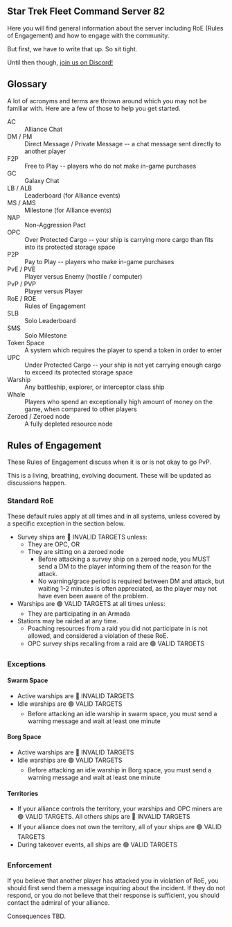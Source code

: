 ## Star Trek Fleet Command Server 82

Here you will find general information about the server including RoE (Rules of Engagement) and how to engage with the community.

But first, we have to write that up. So sit tight.

Until then though, [join us on Discord!](https://discord.gg/n37bsdvM9d)

## Glossary

A lot of acronyms and terms are thrown around which you may not be familiar with. Here are a few of those to help you get started.

<dl>
  <dt>AC</dt>
  <dd>Alliance Chat</dd>
  <dt>DM / PM</dt>
  <dd>Direct Message / Private Message -- a chat message sent directly to another player</dd>
  <dt>F2P</dt>
  <dd>Free to Play -- players who do not make in-game purchases</dd>
  <dt>GC</dt>
  <dd>Galaxy Chat</dd>
  <dt>LB / ALB</dt>
  <dd>Leaderboard (for Alliance events)</dd>
  <dt>MS / AMS</dt>
  <dd>Milestone (for Alliance events)</dd>
  <dt>NAP</dt>
  <dd>Non-Aggression Pact</dd>
  <dt>OPC</dt>
  <dd>Over Protected Cargo -- your ship is carrying more cargo than fits into its protected storage space</dd>
  <dt>P2P</dt>
  <dd>Pay to Play -- players who make in-game purchases</dd>
  <dt>PvE / PVE</dt>
  <dd>Player versus Enemy (hostile / computer)</dd>
  <dt>PvP / PVP</dt>
  <dd>Player versus Player</dd>
  <dt>RoE / ROE</dt>
  <dd>Rules of Engagement</dd>
  <dt>SLB</dt>
  <dd>Solo Leaderboard</dd>
  <dt>SMS</dt>
  <dd>Solo Milestone</dd>
  <dt>Token Space</dt>
  <dd>A system which requires the player to spend a token in order to enter</dd>
  <dt>UPC</dt>
  <dd>Under Protected Cargo -- your ship is not yet carrying enough cargo to exceed its protected storage space</dd>
  <dt>Warship</dt>
  <dd>Any battleship, explorer, or interceptor class ship</dd>
  <dt>Whale</dt>
  <dd>Players who spend an exceptionally high amount of money on the game, when compared to other players</dd>
  <dt>Zeroed / Zeroed node</dt>
  <dd>A fully depleted resource node</dd>
</dl>

## Rules of Engagement

These Rules of Engagement discuss when it is or is not okay to go PvP.

This is a living, breathing, evolving document. These will be updated as discussions happen.

### Standard RoE

These default rules apply at all times and in all systems, unless covered by a specific exception in the section below.

* Survey ships are &#x1F534; INVALID TARGETS unless:
  * They are OPC, OR
  * They are sitting on a zeroed node
    * Before attacking a survey ship on a zeroed node, you MUST send a DM to the player informing them of the reason for the attack.
    * No warning/grace period is required between DM and attack, but waiting 1-2 minutes is often appreciated, as the player may not have even been aware of the problem.
* Warships are &#x1F7E2; VALID TARGETS at all times unless:
  * They are participating in an Armada
* Stations may be raided at any time.
  * Poaching resources from a raid you did not participate in is not allowed, and considered a violation of these RoE.
  * OPC survey ships recalling from a raid are &#x1F7E2; VALID TARGETS

### Exceptions

#### Swarm Space

* Active warships are &#x1F534; INVALID TARGETS
* Idle warships are &#x1F7E2; VALID TARGETS
  * Before attacking an idle warship in swarm space, you must send a warning message and wait at least one minute

#### Borg Space

* Active warships are &#x1F534; INVALID TARGETS
* Idle warships are &#x1F7E2; VALID TARGETS
  * Before attacking an idle warship in Borg space, you must send a warning message and wait at least one minute

#### Territories

* If your alliance controls the territory, your warships and OPC miners are &#x1F7E2; VALID TARGETS. All others ships are &#x1F534; INVALID TARGETS
* If your alliance does not own the territory, all of your ships are &#x1F7E2; VALID TARGETS
* During takeover events, all ships are &#x1F7E2; VALID TARGETS

### Enforcement

If you believe that another player has attacked you in violation of RoE, you should first send them a message inquiring about the incident. If they do not respond, or you do not believe that their response is sufficient, you should contact the admiral of your alliance.

Consequences TBD.
